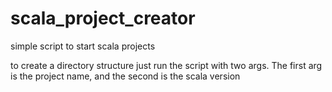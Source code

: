 # scala_project_creator
simple script to start scala projects

to create a directory structure just run the script with two args.
The first arg is the project name, and the second is the scala version
